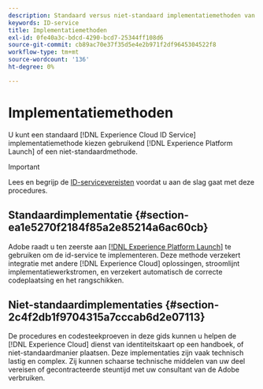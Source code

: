 ```yaml
---
description: Standaard versus niet-standaard implementatiemethoden van de Experience Cloud Identity Service.
keywords: ID-service
title: Implementatiemethoden
exl-id: 0fe40a3c-bdcd-4290-bcd7-25344ff108d6
source-git-commit: cb89ac70e37f35d5e4e2b971f2df9645304522f8
workflow-type: tm+mt
source-wordcount: '136'
ht-degree: 0%

---
```


# Implementatiemethoden

U kunt een standaard [!DNL Experience Cloud ID Service] implementatiemethode kiezen gebruikend [!DNL Experience Platform Launch] of een niet-standaardmethode.

>[!IMPORTANT]
>
>Lees en begrijp de [ID-servicevereisten](../reference/requirements.md) voordat u aan de slag gaat met deze procedures.

## Standaardimplementatie {#section-ea1e5270f2184f85a2e85214a6ac60cb}

Adobe raadt u ten zeerste aan [[!DNL Experience Platform Launch]](https://experienceleague.adobe.com/docs/launch/using/implement/solutions/idservice-save.html) te gebruiken om de id-service te implementeren. Deze methode verzekert integratie met andere [!DNL Experience Cloud] oplossingen, stroomlijnt implementatiewerkstromen, en verzekert automatisch de correcte codeplaatsing en het rangschikken.

## Niet-standaardimplementaties {#section-2c4f2db1f9704315a7cccab6d2e07113}

De procedures en codesteekproeven in deze gids kunnen u helpen de [!DNL Experience Cloud] dienst van identiteitskaart op een handboek, of niet-standaardmanier plaatsen. Deze implementaties zijn vaak technisch lastig en complex. Zij kunnen schaarse technische middelen van uw deel vereisen of gecontracteerde steuntijd met uw consultant van de Adobe verbruiken.
